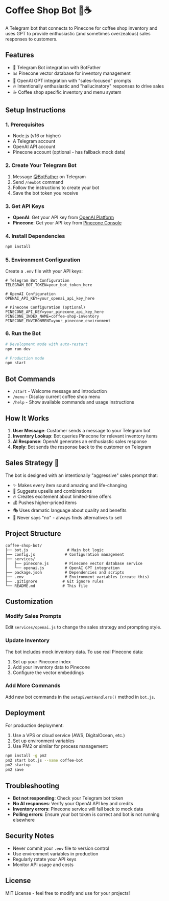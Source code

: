 # Coffee Shop Bot 🤖☕

A Telegram bot that connects to Pinecone for coffee shop inventory and uses GPT to provide enthusiastic (and sometimes overzealous) sales responses to customers.

## Features

- 🤖 Telegram Bot integration with BotFather
- 📊 Pinecone vector database for inventory management
- 🧠 OpenAI GPT integration with "sales-focused" prompts
- 🔥 Intentionally enthusiastic and "hallucinatory" responses to drive sales
- ☕ Coffee shop specific inventory and menu system

## Setup Instructions

### 1. Prerequisites

- Node.js (v16 or higher)
- A Telegram account
- OpenAI API account
- Pinecone account (optional - has fallback mock data)

### 2. Create Your Telegram Bot

1. Message [@BotFather](https://t.me/botfather) on Telegram
2. Send `/newbot` command
3. Follow the instructions to create your bot
4. Save the bot token you receive

### 3. Get API Keys

- **OpenAI**: Get your API key from [OpenAI Platform](https://platform.openai.com/api-keys)
- **Pinecone**: Get your API key from [Pinecone Console](https://app.pinecone.io/)

### 4. Install Dependencies

```bash
npm install
```

### 5. Environment Configuration

Create a `.env` file with your API keys:

```env
# Telegram Bot Configuration
TELEGRAM_BOT_TOKEN=your_bot_token_here

# OpenAI Configuration  
OPENAI_API_KEY=your_openai_api_key_here

# Pinecone Configuration (optional)
PINECONE_API_KEY=your_pinecone_api_key_here
PINECONE_INDEX_NAME=coffee-shop-inventory
PINECONE_ENVIRONMENT=your_pinecone_environment
```

### 6. Run the Bot

```bash
# Development mode with auto-restart
npm run dev

# Production mode
npm start
```

## Bot Commands

- `/start` - Welcome message and introduction
- `/menu` - Display current coffee shop menu
- `/help` - Show available commands and usage instructions

## How It Works

1. **User Message**: Customer sends a message to your Telegram bot
2. **Inventory Lookup**: Bot queries Pinecone for relevant inventory items
3. **AI Response**: OpenAI generates an enthusiastic sales response
4. **Reply**: Bot sends the response back to the customer on Telegram

## Sales Strategy 🎯

The bot is designed with an intentionally "aggressive" sales prompt that:

- ✨ Makes every item sound amazing and life-changing
- 🎉 Suggests upsells and combinations
- 🔥 Creates excitement about limited-time offers
- 💰 Pushes higher-priced items
- 🎭 Uses dramatic language about quality and benefits
- 🚀 Never says "no" - always finds alternatives to sell

## Project Structure

```
coffee-shop-bot/
├── bot.js                 # Main bot logic
├── config.js             # Configuration management
├── services/
│   ├── pinecone.js       # Pinecone vector database service
│   └── openai.js         # OpenAI GPT integration
├── package.json          # Dependencies and scripts
├── .env                  # Environment variables (create this)
├── .gitignore           # Git ignore rules
└── README.md            # This file
```

## Customization

### Modify Sales Prompts

Edit `services/openai.js` to change the sales strategy and prompting style.

### Update Inventory

The bot includes mock inventory data. To use real Pinecone data:
1. Set up your Pinecone index
2. Add your inventory data to Pinecone
3. Configure the vector embeddings

### Add More Commands

Add new bot commands in the `setupEventHandlers()` method in `bot.js`.

## Deployment

For production deployment:

1. Use a VPS or cloud service (AWS, DigitalOcean, etc.)
2. Set up environment variables
3. Use PM2 or similar for process management:

```bash
npm install -g pm2
pm2 start bot.js --name coffee-bot
pm2 startup
pm2 save
```

## Troubleshooting

- **Bot not responding**: Check your Telegram bot token
- **No AI responses**: Verify your OpenAI API key and credits
- **Inventory errors**: Pinecone service will fall back to mock data
- **Polling errors**: Ensure your bot token is correct and bot is not running elsewhere

## Security Notes

- Never commit your `.env` file to version control
- Use environment variables in production
- Regularly rotate your API keys
- Monitor API usage and costs

## License

MIT License - feel free to modify and use for your projects!